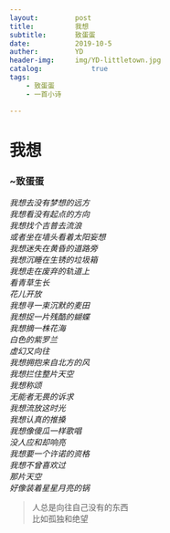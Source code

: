 ```yaml
---
layout:         post
title:          我想
subtitle:       致蛋蛋
date:           2019-10-5
auther:         YD
header-img:     img/YD-littletown.jpg
catalog:            true
tags:
    - 致蛋蛋
    - 一首小诗

---
```

# 我想  
### ~致蛋蛋    

*我想去没有梦想的远方*  
*我想看没有起点的方向*  
*我想找个吉普去流浪*  
*或者坐在墙头看着太阳妄想*  
*我想迷失在黄昏的道路旁*  
*我想沉睡在生锈的垃圾箱*  
*我想走在废弃的轨道上*  
*看青草生长*  
*花儿开放*  
*我想寻一束沉默的麦田*  
*我想捉一片残酷的蝴蝶*  
*我想摘一株花海*  
*白色的紫罗兰*  
*虚幻又向往*  
*我想拥抱来自北方的风*  
*我想拦住整片天空*  
*我想称颂*  
*无能者无畏的诉求*  
*我想流放这时光*  
*我想认真的推搡*  
*我想像傻瓜一样歌唱*  
*没人应和却响亮*  
*我想要一个许诺的资格*  
*我想不曾喜欢过*  
*那片天空*  
*好像装着星星月亮的锅*  

> 人总是向往自己没有的东西  
> 比如孤独和绝望